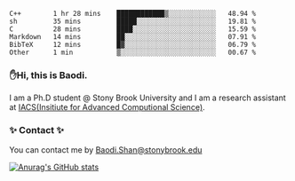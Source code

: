 <!--START_SECTION:waka-->

```text
C++        1 hr 28 mins    ████████████▒░░░░░░░░░░░░   48.94 %
sh         35 mins         █████░░░░░░░░░░░░░░░░░░░░   19.81 %
C          28 mins         ████░░░░░░░░░░░░░░░░░░░░░   15.59 %
Markdown   14 mins         ██░░░░░░░░░░░░░░░░░░░░░░░   07.91 %
BibTeX     12 mins         █▓░░░░░░░░░░░░░░░░░░░░░░░   06.79 %
Other      1 min           ▒░░░░░░░░░░░░░░░░░░░░░░░░   00.67 %
```

<!--END_SECTION:waka-->

### ✋Hi, this is Baodi. 

I am a Ph.D student @ Stony Brook University and I am a research assistant at [IACS(Insitiute for Advanced Computional Science)](https://iacs.stonybrook.edu/).

### ✨ Contact ✨

You can contact me by [Baodi.Shan@stonybrook.edu](mailto:Baodi.Shan@stonybrook.edu)

[![Anurag's GitHub stats](https://github-readme-stats.vercel.app/api?username=lwshanbd&theme=jolly&show_icons=true&count_private=true&include_all_commits=true)](https://github.com/anuraghazra/github-readme-stats)



<!--
**lwshanbd/lwshanbd** is a ✨ _special_ ✨ repository because its `README.md` (this file) appears on your GitHub profile.

Here are some ideas to get you started:

- 🔭 I’m currently working on ...
- 🌱 I’m currently learning ...
- 👯 I’m looking to collaborate on ...
- 🤔 I’m looking for help with ...
- 💬 Ask me about ...
- 📫 How to reach me: ...
- 😄 Pronouns: ...
- ⚡ Fun fact: ...
-->
